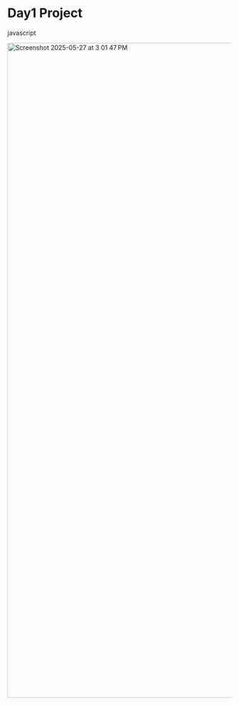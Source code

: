 # Day1 Project
javascript

<img width="1470" alt="Screenshot 2025-05-27 at 3 01 47 PM" src="https://github.com/user-attachments/assets/164b309a-5bbe-436f-aede-51d32d510abc" />
